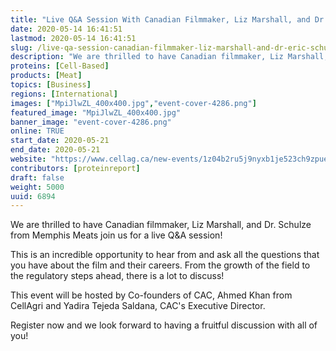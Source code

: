```yaml
---
title: "Live Q&A Session With Canadian Filmmaker, Liz Marshall, and Dr. Eric Schulze From Memphis Meats"
date: 2020-05-14 16:41:51
lastmod: 2020-05-14 16:41:51
slug: /live-qa-session-canadian-filmmaker-liz-marshall-and-dr-eric-schulze-memphis-meats
description: "We are thrilled to have Canadian filmmaker, Liz Marshall, and Dr. Schulze from Memphis Meats join us for a live Q&A session!This is an incredible opportunity to hear from and ask all the questions that you have about the film and their careers. From the growth of the field to the regulatory steps ahead, there is a lot to discuss!This event will be hosted by Co-founders of CAC, Ahmed Khan from CellAgri and Yadira Tejeda Saldana, CAC's Executive Director.Register now and we look forward to having a fruitful discussion with all of you!"
proteins: [Cell-Based]
products: [Meat]
topics: [Business]
regions: [International]
images: ["MpiJlwZL_400x400.jpg","event-cover-4286.png"]
featured_image: "MpiJlwZL_400x400.jpg"
banner_image: "event-cover-4286.png"
online: TRUE
start_date: 2020-05-21
end_date: 2020-05-21
website: "https://www.cellag.ca/new-events/1z04b2ru5j9nyxb1je523ch9zpuel8"
contributors: [proteinreport]
draft: false
weight: 5000
uuid: 6894
---
```

<p>We are thrilled to have Canadian filmmaker, Liz Marshall, and Dr. Schulze from Memphis Meats join us for a live Q&A session!</p>
<p>This is an incredible opportunity to hear from and ask all the questions that you have about the film and their careers. From the growth of the field to the regulatory steps ahead, there is a lot to discuss!</p>
<p>This event will be hosted by Co-founders of CAC, Ahmed Khan from CellAgri and Yadira Tejeda Saldana, CAC's Executive Director.</p>
<p>Register now and we look forward to having a fruitful discussion with all of you!</p>
